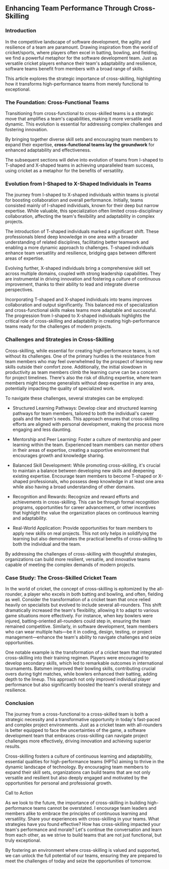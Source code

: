 ## Enhancing Team Performance Through Cross-Skilling

### Introduction
In the competitive landscape of software development, the agility and resilience of a team are paramount. Drawing inspiration from the world of cricket/sports, where players often excel in batting, bowling, and fielding, we find a powerful metaphor for the software development team. Just as versatile cricket players enhance their team's adaptability and resilience, software teams benefit from members with a broad range of skills.

This article explores the strategic importance of cross-skilling, highlighting how it transforms high-performance teams from merely functional to exceptional.

### The Foundation: Cross-Functional Teams
Transitioning from cross-functional to cross-skilled teams is a strategic move that amplifies a team's capabilities, making it more versatile and dynamic. This evolution is essential for addressing complex challenges and fostering innovation.

By bringing together diverse skill sets and encouraging team members to expand their expertise, **cross-functional teams lay the groundwork** for enhanced adaptability and effectiveness. 

The subsequent sections will delve into evolution of teams from I-shaped to T-shaped and X-shaped teams in achieving unparalleled team success, using cricket as a metaphor for the benefits of versatility.

### Evolution from I-Shaped to X-Shaped Individuals in Teams
The journey from I-shaped to X-shaped individuals within teams is pivotal for boosting collaboration and overall performance. Initially, teams consisted mainly of I-shaped individuals, known for their deep but narrow expertise. While valuable, this specialization often limited cross-disciplinary collaboration, affecting the team's flexibility and adaptability in complex projects.

The introduction of T-shaped individuals marked a significant shift. These professionals blend deep knowledge in one area with a broader understanding of related disciplines, facilitating better teamwork and enabling a more dynamic approach to challenges. T-shaped individuals enhance team versatility and resilience, bridging gaps between different areas of expertise.

Evolving further, X-shaped individuals bring a comprehensive skill set across multiple domains, coupled with strong leadership capabilities. They are instrumental in driving innovation and fostering a culture of continuous improvement, thanks to their ability to lead and integrate diverse perspectives.

Incorporating T-shaped and X-shaped individuals into teams improves collaboration and output significantly. This balanced mix of specialization and cross-functional skills makes teams more adaptable and successful. The progression from I-shaped to X-shaped individuals highlights the critical role of cross-skilling and adaptability in creating high-performance teams ready for the challenges of modern projects.

### Challenges and Strategies in Cross-Skilling
Cross-skilling, while essential for creating high-performance teams, is not without its challenges. One of the primary hurdles is the resistance from team members who may feel overwhelmed by the prospect of learning new skills outside their comfort zone. Additionally, the initial slowdown in productivity as team members climb the learning curve can be a concern for project timelines. There's also the risk of diluting expertise, where team members might become generalists without deep expertise in any area, potentially impacting the quality of specialized work.

To navigate these challenges, several strategies can be employed:

- Structured Learning Pathways: Develop clear and structured learning pathways for team members, tailored to both the individual's career goals and the team's needs. This approach ensures that cross-skilling efforts are aligned with personal development, making the process more engaging and less daunting.

- Mentorship and Peer Learning: Foster a culture of mentorship and peer learning within the team. Experienced team members can mentor others in their areas of expertise, creating a supportive environment that encourages growth and knowledge sharing.

- Balanced Skill Development: While promoting cross-skilling, it's crucial to maintain a balance between developing new skills and deepening existing expertise. Encourage team members to become T-shaped or X-shaped professionals, who possess deep knowledge in at least one area while also having a broad understanding of other domains.

- Recognition and Rewards: Recognize and reward efforts and achievements in cross-skilling. This can be through formal recognition programs, opportunities for career advancement, or other incentives that highlight the value the organization places on continuous learning and adaptability.

- Real-World Application: Provide opportunities for team members to apply new skills on real projects. This not only helps in solidifying the learning but also demonstrates the practical benefits of cross-skilling to both the individual and the team.

By addressing the challenges of cross-skilling with thoughtful strategies, organizations can build more resilient, versatile, and innovative teams capable of meeting the complex demands of modern projects.

### Case Study: The Cross-Skilled Cricket Team
In the world of cricket, the concept of cross-skilling is epitomized by the all-rounder, a player who excels in both batting and bowling, and often, fielding as well. Consider the transformation of a cricket team that once relied heavily on specialists but evolved to include several all-rounders. This shift dramatically increased the team's flexibility, allowing it to adapt to various game situations more effectively. For instance, when key bowlers were injured, batting-oriented all-rounders could step in, ensuring the team remained competitive. Similarly, in software development, team members who can wear multiple hats—be it in coding, design, testing, or project management—enhance the team's ability to navigate challenges and seize opportunities.

One notable example is the transformation of a cricket team that integrated cross-skilling into their training regimen. Players were encouraged to develop secondary skills, which led to remarkable outcomes in international tournaments. Batsmen improved their bowling skills, contributing crucial overs during tight matches, while bowlers enhanced their batting, adding depth to the lineup. This approach not only improved individual player performance but also significantly boosted the team's overall strategy and resilience.

### Conclusion
The journey from a cross-functional to a cross-skilled team is both a strategic necessity and a transformative opportunity in today's fast-paced and complex project environments. Just as a cricket team with all-rounders is better equipped to face the uncertainties of the game, a software development team that embraces cross-skilling can navigate project challenges more effectively, driving innovation and achieving superior results.

Cross-skilling fosters a culture of continuous learning and adaptability, essential qualities for high-performance teams (HPTs) aiming to thrive in the dynamic landscape of technology. By encouraging team members to expand their skill sets, organizations can build teams that are not only versatile and resilient but also deeply engaged and motivated by the opportunities for personal and professional growth.

Call to Action

As we look to the future, the importance of cross-skilling in building high-performance teams cannot be overstated. I encourage team leaders and members alike to embrace the principles of continuous learning and versatility. Share your experiences with cross-skilling in your teams. What strategies have you found effective? How has cross-skilling impacted your team's performance and morale? Let's continue the conversation and learn from each other, as we strive to build teams that are not just functional, but truly exceptional.

By fostering an environment where cross-skilling is valued and supported, we can unlock the full potential of our teams, ensuring they are prepared to meet the challenges of today and seize the opportunities of tomorrow.

